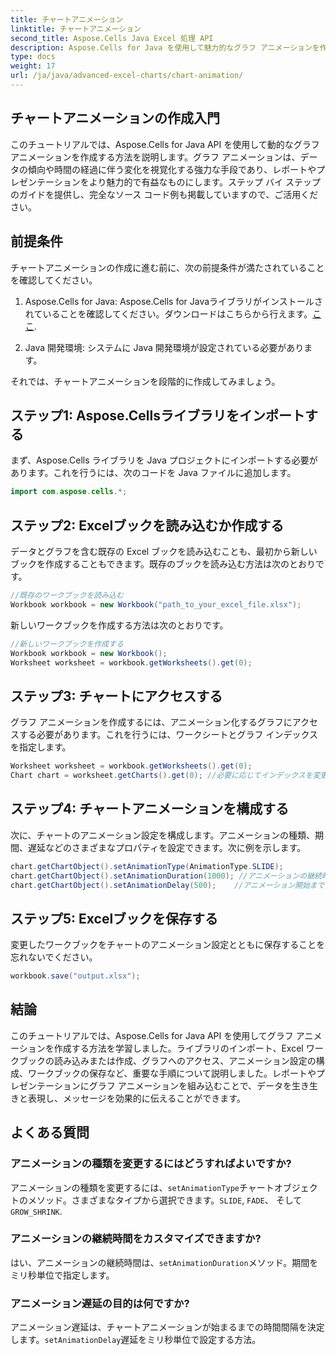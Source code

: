 ```yaml
---
title: チャートアニメーション
linktitle: チャートアニメーション
second_title: Aspose.Cells Java Excel 処理 API
description: Aspose.Cells for Java を使用して魅力的なグラフ アニメーションを作成する方法を学びます。動的なデータ視覚化のためのステップ バイ ステップ ガイドとソース コードが含まれています。
type: docs
weight: 17
url: /ja/java/advanced-excel-charts/chart-animation/
---
```


## チャートアニメーションの作成入門

このチュートリアルでは、Aspose.Cells for Java API を使用して動的なグラフ アニメーションを作成する方法を説明します。グラフ アニメーションは、データの傾向や時間の経過に伴う変化を視覚化する強力な手段であり、レポートやプレゼンテーションをより魅力的で有益なものにします。ステップ バイ ステップのガイドを提供し、完全なソース コード例も掲載していますので、ご活用ください。

## 前提条件

チャートアニメーションの作成に進む前に、次の前提条件が満たされていることを確認してください。

1. Aspose.Cells for Java: Aspose.Cells for Javaライブラリがインストールされていることを確認してください。ダウンロードはこちらから行えます。[ここ](https://releases.aspose.com/cells/java/).

2. Java 開発環境: システムに Java 開発環境が設定されている必要があります。

それでは、チャートアニメーションを段階的に作成してみましょう。

## ステップ1: Aspose.Cellsライブラリをインポートする

まず、Aspose.Cells ライブラリを Java プロジェクトにインポートする必要があります。これを行うには、次のコードを Java ファイルに追加します。

```java
import com.aspose.cells.*;
```

## ステップ2: Excelブックを読み込むか作成する

データとグラフを含む既存の Excel ブックを読み込むことも、最初から新しいブックを作成することもできます。既存のブックを読み込む方法は次のとおりです。

```java
//既存のワークブックを読み込む
Workbook workbook = new Workbook("path_to_your_excel_file.xlsx");
```

新しいワークブックを作成する方法は次のとおりです。

```java
//新しいワークブックを作成する
Workbook workbook = new Workbook();
Worksheet worksheet = workbook.getWorksheets().get(0);
```

## ステップ3: チャートにアクセスする

グラフ アニメーションを作成するには、アニメーション化するグラフにアクセスする必要があります。これを行うには、ワークシートとグラフ インデックスを指定します。

```java
Worksheet worksheet = workbook.getWorksheets().get(0);
Chart chart = worksheet.getCharts().get(0); //必要に応じてインデックスを変更する
```

## ステップ4: チャートアニメーションを構成する

次に、チャートのアニメーション設定を構成します。アニメーションの種類、期間、遅延などのさまざまなプロパティを設定できます。次に例を示します。

```java
chart.getChartObject().setAnimationType(AnimationType.SLIDE);
chart.getChartObject().setAnimationDuration(1000); //アニメーションの継続時間（ミリ秒）
chart.getChartObject().setAnimationDelay(500);    //アニメーション開始までの遅延（ミリ秒）
```

## ステップ5: Excelブックを保存する

変更したワークブックをチャートのアニメーション設定とともに保存することを忘れないでください。

```java
workbook.save("output.xlsx");
```

## 結論

このチュートリアルでは、Aspose.Cells for Java API を使用してグラフ アニメーションを作成する方法を学習しました。ライブラリのインポート、Excel ワークブックの読み込みまたは作成、グラフへのアクセス、アニメーション設定の構成、ワークブックの保存など、重要な手順について説明しました。レポートやプレゼンテーションにグラフ アニメーションを組み込むことで、データを生き生きと表現し、メッセージを効果的に伝えることができます。

## よくある質問

### アニメーションの種類を変更するにはどうすればよいですか?

アニメーションの種類を変更するには、`setAnimationType`チャートオブジェクトのメソッド。さまざまなタイプから選択できます。`SLIDE`, `FADE`、 そして`GROW_SHRINK`.

### アニメーションの継続時間をカスタマイズできますか?

はい、アニメーションの継続時間は、`setAnimationDuration`メソッド。期間をミリ秒単位で指定します。

### アニメーション遅延の目的は何ですか?

アニメーション遅延は、チャートアニメーションが始まるまでの時間間隔を決定します。`setAnimationDelay`遅延をミリ秒単位で設定する方法。